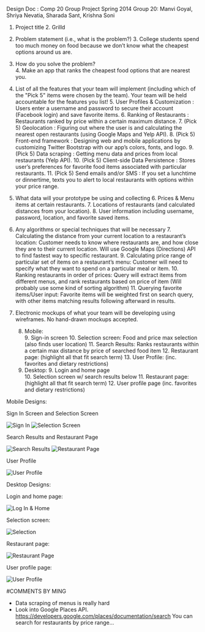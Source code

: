 Design Doc : Comp 20 Group Project Spring 2014
Group 20: Manvi Goyal, Shriya Nevatia, Sharada Sant, Krishna Soni

 1. Project title 
     2. Grilld 
 2. Problem statement (i.e., what is the problem?) 
     3. College students spend too much money on food because we don’t know what the cheapest options around us are.  
 3. How do you solve the problem?  
     4. Make an app that ranks the cheapest food options that are nearest you.   
 4. List of all the features that your team will implement (including which of the "Pick 5" items were chosen by the team). Your team will be held accountable for the features you list! 
     5. User Profiles & Customization : Users enter a username and password to secure their account (Facebook login) and save favorite items. 
     6. Ranking of Restaurants : Restaurants ranked by price within a certain maximum distance. 
     7. (Pick 5) Geolocation : Figuring out where the user is and calculating the nearest open restaurants (using Google Maps and Yelp API). 
     8. (Pick 5) Front-end framework : Designing web and mobile applications by customizing Twitter Bootstrap with our app’s colors, fonts, and logo. 
     9. (Pick 5) Data scraping : Getting menu data and prices from local restaurants (Yelp API). 
     10. (Pick 5) Client-side Data Persistence : Stores user’s preferences for favorite food items associated with particular restaurants. 
     11. (Pick 5) Send emails and/or SMS : If you set a lunchtime or dinnertime, texts you to alert to local restaurants with options within your price range. 
 5. What data will your prototype be using and collecting 
     6. Prices & Menu items at certain restaurants. 
     7. Locations of restaurants (and calculated distances from your location). 
     8. User information including username, password, location, and favorite saved items. 
 6. Any algorithms or special techniques that will be necessary 
     7. Calculating the distance from your current location to a restaurant’s location: Customer needs to know where restaurants are, and how close they are to their current location. Will use Google Maps (Directions) API to find fastest way to specific restaurant.
     9. Calculating price range of particular set of items on a restaurant’s menu: Customer will need to specify what they want to spend on a particular meal or item. 
     10. Ranking restaurants in order of prices: Query will extract items from different menus, and rank restaurants based on price of item (Will probably use some kind of sorting algorithm) 
     11. Querying favorite items/User input: Favorite items will be weighted first on search query, with other items matching results following afterward in results.   
 7. Electronic mockups of what your team will be developing
    using wireframes. No hand-drawn mockups accepted. 
    
     8. Mobile:  
         9. Sign-in screen 
         10. Selection screen: Food and price max selection (also finds user location) 
         11. Search Results: Ranks restaurants within a certain max distance by price of searched food item 
         12. Restaurant page: (highlight all that fit search term) 
         13. User Profile: (inc. favorites and dietary restrictions) 
    8. Desktop: 
        9. Login and home page  
        10. Selection screen w/ search results below 
        11. Restaurant page: (highlight all that fit search term) 
        12. User profile page (inc. favorites and dietary restrictions)

Mobile Designs: 

Sign In Screen and Selection Screen 

![Sign In][1] ![Selection Screen][2] 

Search Results and Restaurant Page

![Search Results][3] ![Restaurant Page][4] 

User Profile

![User Profile][5]


Desktop Designs:

Login and home page:

![Log In & Home][6]

Selection screen:

![Selection][7]

Restaurant page: 

![Restaurant Page][8]

User profile page:

![User Profile][9]


  [1]: https://lh3.googleusercontent.com/-qmTwcUxX1Uw/UyJxDCu8shI/AAAAAAAAAdM/Z7iPs6OWFis/s0/Screen+Shot+2014-03-10+at+12.44.19+AM.png "Sign In"
  [2]: https://lh5.googleusercontent.com/-y6pAn7Zz7-0/UyJwdHQmAkI/AAAAAAAAAcc/uhNMY08wUhc/s0/Screen+Shot+2014-03-13+at+10.17.24+PM.png "Restaurant Page"
  [3]: https://lh6.googleusercontent.com/-T0Cc0AAW8fg/UyJwnS72-iI/AAAAAAAAAco/60lq6COIMjE/s0/Screen+Shot+2014-03-13+at+10.17.31+PM.png "Search Results"
  [4]: https://lh4.googleusercontent.com/-MYq5ux1R_1E/UyJwy8XGXFI/AAAAAAAAAc0/U7pkeRFqmqI/s0/Screen+Shot+2014-03-13+at+10.17.37+PM.png "Restaurant Page"
  [5]: https://lh5.googleusercontent.com/-S9H7mwVYywI/UyJwT3mjlhI/AAAAAAAAAcQ/9nrg8JvBcPo/s0/Screen+Shot+2014-03-13+at+10.17.43+PM.png "User Profile"
  [6]: https://lh3.googleusercontent.com/-gvmX64ANLFM/UyJxsdzje_I/AAAAAAAAAdo/PWzaW9TdcV4/s0/Screen+Shot+2014-03-13+at+11.03.21+PM.png "Log In & Home"
  [7]: https://lh5.googleusercontent.com/-YPlnbcZU1SQ/UyJxxH42DqI/AAAAAAAAAd4/mbySJrKjIBo/s0/Screen+Shot+2014-03-13+at+11.03.39+PM.png "Selection"
  [8]: https://lh3.googleusercontent.com/-qbUu711c_P8/UyJx1tR6SZI/AAAAAAAAAeE/copQfRYI9o4/s0/Screen+Shot+2014-03-13+at+11.03.46+PM.png "Restaurant Page"
  [9]: https://lh5.googleusercontent.com/-7pOoSZORLbE/UyJx6_vn7pI/AAAAAAAAAeQ/QS1pNWei_-Q/s0/Screen+Shot+2014-03-13+at+11.03.54+PM.png "User Profile"
  
#COMMENTS BY MING
* Data scraping of menus is really hard
* Look into Google Places API. https://developers.google.com/places/documentation/search You can search for restaurants by price range...
